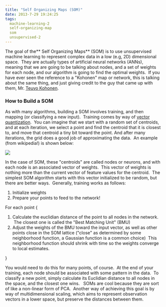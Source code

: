 ```yaml
---
title: "Self Organizing Maps (SOM)"
date: 2013-7-29 19:24:25
tags:
  machine-learning-2
  self-organizing-map
  som
  unsupervised-2
---
```



The goal of the** Self Organizing Maps** (SOM) is to use unsupervised machine learning to represent complex data in a low (e.g, 2D) dimensional space.  They are actually types of artificial neural networks (ANNs), meaning that we are going to be talking about nodes, and a set of weights for each node, and our algorithm is going to find the optimal weights.  If you have ever seen the reference to a "Kohonen" map or network, this is talking about the same thing, and just giving credit to the guy that came up with them, Mr. [Teuvo Kohonen](http://en.wikipedia.org/wiki/Teuvo_Kohonen).

### How to Build a SOM

As with many algorithms, building a SOM involves training, and then mapping (or classifying a new input).  Training comes by way of [vector quantization](http://www.vbmis.com/learn/?p=506 "Vector Quantization").  You can imagine that we start with a random set of centroids, and at each iteration, we select a point and find the centroid that it is closest to, and move that centroid a tiny bit toward the point. And after many iterations, the grid does a good job of approximating the data.  An example (from wikipedia!) is shown below:

![](http://upload.wikimedia.org/wikipedia/commons/thumb/9/91/Somtraining.svg/500px-Somtraining.svg.png)

In the case of SOM, these "centroids" are called nodes or neurons, and with each node is an associated vector of weights.  This vector of weights is nothing more than the current vector of feature values for the centroid.  The simplest SOM algorithm starts with this vector initialized to be random, but there are better ways.  Generally, training works as follows:

1. <span style="line-height: 13px;">Initialize weights</span>
2. Prepare your points to feed to the network!

For each point {

1. Calculate the euclidian distance of the point to all nodes in the network.  The closest one is called the "Best Matching Unit" (BMU)
2. Adjust the weights of the BMU toward the input vector, as well as other points close in the SOM lattice ("close" as determined by some neighborhood function, a Gaussian function is a common choice)  This neighborhood function should shrink with time so the weights converge to local estimates.

}

You would need to do this for many points, of course.  At the end of your training, each node should be associated with some pattern in the data.  To classify a new point, simply calculate its Euclidian distance to all nodes in the space, and the closest one wins.   SOMs are cool because they are sort of like a non-linear form of PCA.  Another way of achieving this goal is by way of multidimensional scaling, which aims to represent observation vectors in a lower space, but preserve the distances between them.


